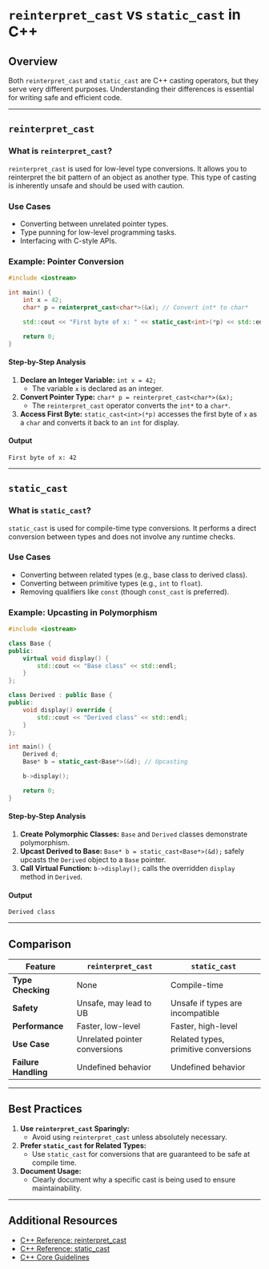 # `reinterpret_cast` vs `static_cast` in C++

## Overview

Both `reinterpret_cast` and `static_cast` are C++ casting operators, but they serve very different purposes. Understanding their differences is essential for writing safe and efficient code.

---

## `reinterpret_cast`

### What is `reinterpret_cast`?
`reinterpret_cast` is used for low-level type conversions. It allows you to reinterpret the bit pattern of an object as another type. This type of casting is inherently unsafe and should be used with caution.

### Use Cases
- Converting between unrelated pointer types.
- Type punning for low-level programming tasks.
- Interfacing with C-style APIs.

### Example: Pointer Conversion
```cpp
#include <iostream>

int main() {
    int x = 42;
    char* p = reinterpret_cast<char*>(&x); // Convert int* to char*

    std::cout << "First byte of x: " << static_cast<int>(*p) << std::endl;

    return 0;
}
```

#### Step-by-Step Analysis
1. **Declare an Integer Variable:** `int x = 42;`
   - The variable `x` is declared as an integer.
2. **Convert Pointer Type:** `char* p = reinterpret_cast<char*>(&x);`
   - The `reinterpret_cast` operator converts the `int*` to a `char*`.
3. **Access First Byte:** `static_cast<int>(*p)` accesses the first byte of `x` as a `char` and converts it back to an `int` for display.

#### Output
```
First byte of x: 42
```

---

## `static_cast`

### What is `static_cast`?
`static_cast` is used for compile-time type conversions. It performs a direct conversion between types and does not involve any runtime checks.

### Use Cases
- Converting between related types (e.g., base class to derived class).
- Converting between primitive types (e.g., `int` to `float`).
- Removing qualifiers like `const` (though `const_cast` is preferred).

### Example: Upcasting in Polymorphism
```cpp
#include <iostream>

class Base {
public:
    virtual void display() {
        std::cout << "Base class" << std::endl;
    }
};

class Derived : public Base {
public:
    void display() override {
        std::cout << "Derived class" << std::endl;
    }
};

int main() {
    Derived d;
    Base* b = static_cast<Base*>(&d); // Upcasting

    b->display();

    return 0;
}
```

#### Step-by-Step Analysis
1. **Create Polymorphic Classes:** `Base` and `Derived` classes demonstrate polymorphism.
2. **Upcast Derived to Base:** `Base* b = static_cast<Base*>(&d);` safely upcasts the `Derived` object to a `Base` pointer.
3. **Call Virtual Function:** `b->display();` calls the overridden `display` method in `Derived`.

#### Output
```
Derived class
```

---

## Comparison

| Feature                | `reinterpret_cast`             | `static_cast`                  |
|------------------------|---------------------------------|---------------------------------|
| **Type Checking**      | None                           | Compile-time                   |
| **Safety**             | Unsafe, may lead to UB         | Unsafe if types are incompatible |
| **Performance**        | Faster, low-level              | Faster, high-level             |
| **Use Case**           | Unrelated pointer conversions  | Related types, primitive conversions |
| **Failure Handling**   | Undefined behavior             | Undefined behavior             |

---

## Best Practices

1. **Use `reinterpret_cast` Sparingly:**
   - Avoid using `reinterpret_cast` unless absolutely necessary.
2. **Prefer `static_cast` for Related Types:**
   - Use `static_cast` for conversions that are guaranteed to be safe at compile time.
3. **Document Usage:**
   - Clearly document why a specific cast is being used to ensure maintainability.

---

## Additional Resources

- [C++ Reference: reinterpret_cast](https://en.cppreference.com/w/cpp/language/reinterpret_cast)
- [C++ Reference: static_cast](https://en.cppreference.com/w/cpp/language/static_cast)
- [C++ Core Guidelines](https://isocpp.github.io/CppCoreGuidelines/CppCoreGuidelines)